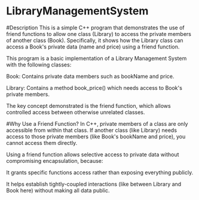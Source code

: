 # LibraryManagementSystem

#Description
This is a simple C++ program that demonstrates the use of friend functions to allow one class (Library) to access the private members of another class (Book). Specifically, it shows how the Library class can access a Book's private data (name and price) using a friend function.

This program is a basic implementation of a Library Management System with the following classes:

Book: Contains private data members such as bookName and price.

Library: Contains a method book_price() which needs access to Book's private members.

The key concept demonstrated is the friend function, which allows controlled access between otherwise unrelated classes.

#Why Use a Friend Function?
In C++, private members of a class are only accessible from within that class. If another class (like Library) needs access to those private members (like Book's bookName and price), you cannot access them directly.

Using a friend function allows selective access to private data without compromising encapsulation, because:

It grants specific functions access rather than exposing everything publicly.

It helps establish tightly-coupled interactions (like between Library and Book here) without making all data public.

